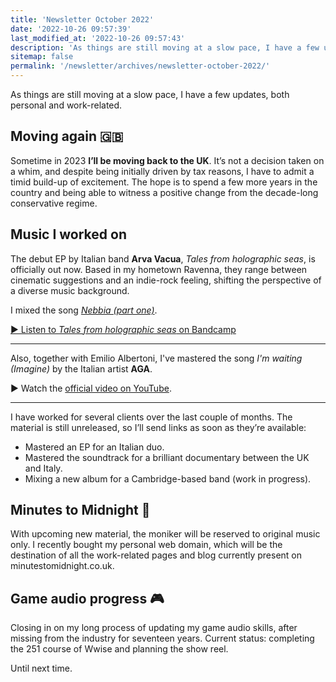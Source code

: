 ```yaml
---
title: 'Newsletter October 2022'
date: '2022-10-26 09:57:39'
last_modified_at: '2022-10-26 09:57:43'
description: 'As things are still moving at a slow pace, I have a few updates, both personal and work-related.'
sitemap: false
permalink: '/newsletter/archives/newsletter-october-2022/'
---
```

As things are still moving at a slow pace, I have a few updates, both personal and work-related.

## Moving again 🇬🇧

Sometime in 2023 **I’ll be moving back to the UK**. It’s not a decision taken on a whim, and despite being initially driven by tax reasons, I have to admit a timid build-up of excitement. The hope is to spend a few more years in the country and being able to witness a positive change from the decade-long conservative regime.

## Music I worked on

The debut EP by Italian band **Arva Vacua**, *Tales from holographic seas*, is officially out now. Based in my hometown Ravenna, they range between cinematic suggestions and an indie-rock feeling, shifting the perspective of a diverse music background.

I mixed the song [*Nebbia (part one)*](https://arvavacua.bandcamp.com/track/nebbia-part-one).

[▶️ Listen to *Tales from holographic seas* on Bandcamp](https://arvavacua.bandcamp.com/album/tales-from-holographic-seas)

---

Also, together with Emilio Albertoni, I've mastered the song _I'm waiting (Imagine)_ by the Italian artist **AGA**. 

▶️ Watch the [official video on YouTube](https://youtu.be/BCJHjjzONf4).

---

I have worked for several clients over the last couple of months. The material is still unreleased, so I’ll send links as soon as they’re available:

- Mastered an EP for an Italian duo.
- Mastered the soundtrack for a brilliant documentary between the UK and Italy.
- Mixing a new album for a Cambridge-based band (work in progress).

## Minutes to Midnight 🎵

With upcoming new material, the moniker will be reserved to original music only. I recently bought my personal web domain, which will be the destination of all the work-related pages and blog currently present on minutestomidnight.co.uk.

## Game audio progress 🎮

Closing in on my long process of updating my game audio skills, after missing from the industry for seventeen years. Current status: completing the 251 course of Wwise and planning the show reel.

Until next time.